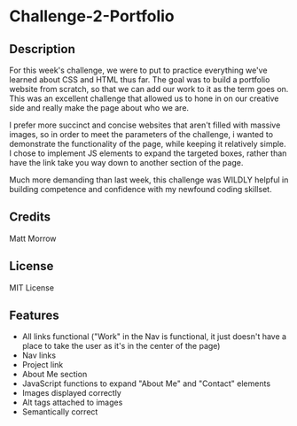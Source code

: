 # Challenge-2-Portfolio

## Description

For this week's challenge, we were to put to practice everything we've learned about CSS and HTML thus far.  The goal was to build a portfolio website from scratch, so that we can add our work to it as the term goes on.  This was an excellent challenge that allowed us to hone in on our creative side and really make the page about who we are.  

I prefer more succinct and concise websites that aren't filled with massive images, so in order to meet the parameters of the challenge, i wanted to demonstrate the functionality of the page, while keeping it relatively simple.  I chose to implement JS elements to expand the targeted boxes, rather than have the link take you way down to another section of the page.  

Much more demanding than last week, this challenge was WILDLY helpful in building competence and confidence with my newfound coding skillset.

## Credits

Matt Morrow

## License

MIT License

## Features

- All links functional ("Work" in the Nav is functional, it just doesn't have a place to take the user as it's in the center of the page)
- Nav links
- Project link
- About Me section
- JavaScript functions to expand "About Me" and "Contact" elements
- Images displayed correctly
- Alt tags attached to images
- Semantically correct